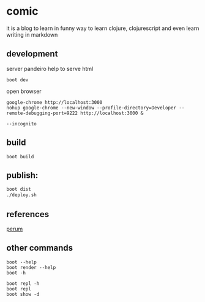 # comic

it is a blog to learn in funny way to learn clojure, clojurescript
and even learn writing in markdown


## development


server pandeiro help to serve html

    boot dev

open browser

    google-chrome http://localhost:3000
    nohup google-chrome --new-window --profile-directory=Developer --remote-debugging-port=9222 http://localhost:3000 &

    --incognito

## build

    boot build

## publish:


<!---
git subtree push --prefix target/public origin gh-pages
--->

```sh
boot dist
./deploy.sh
```
<!--
    boot prod
    git add release && git commit -m "Initial dist subtree commit"
    git subtree push --prefix release origin gh-pages
-->
<!--
    boot prod

    git checkout gh-pages
    sudo cp -r release/* .
    sudo rm -r release
    sudo rm -r build out nohup.out

    git add --all
    git commit -m 'version xyz'
    git push -u origin gh-pages

    git checkout master
-->

## references

[perum](https://github.com/hashobject/perun/wiki/Getting-Started)


## other commands

    boot --help
    boot render --help
    boot -h

    boot repl -h
    boot repl
    boot show -d
